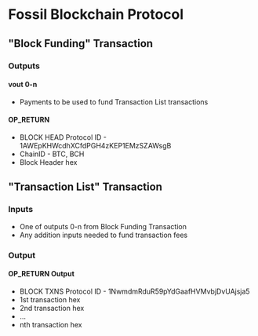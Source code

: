 # Fossil Blockchain Protocol

## "Block Funding" Transaction
### Outputs
#### vout 0-n
- Payments to be used to fund Transaction List transactions

#### OP_RETURN
- BLOCK HEAD Protocol ID - 1AWEpKHWcdhXCfdPGH4zKEP1EMzSZAWsgB
- ChainID - BTC, BCH
- Block Header hex


## "Transaction List" Transaction
### Inputs
- One of outputs 0-n from Block Funding Transaction
- Any addition inputs needed to fund transaction fees

### Output
#### OP_RETURN Output
- BLOCK TXNS Protocol ID - 1NwmdmRduR59pYdGaafHVMvbjDvUAjsja5
- 1st transaction hex
- 2nd transaction hex
- ...
- nth transaction hex


